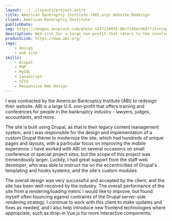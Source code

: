 ```yaml
---
layout: ../../layouts/project.astro
title: American Bankruptcy Institute (ABI.org) Website Redesign
client: American Bankruptcy Institute
publishDate:
img: https://images.unsplash.com/photo-1547234935-80c7145ec969?fit=crop&w=1400&h=700&q=75
description: Web site for a large non-profit that caters to the insolvency professional.
productLink: https://www.abi.org/
tags:
    - design
    - web site
skills:
    - Drupal
    - PHP
    - MySQL
    - JavaScript
    - SCSS
    - Responsive Web Design
---
```


I was contracted by the American Bankruptcy Institute (ABI) to redesign their website. ABI is a large U.S. non-profit that offers training and conferences for people in the bankruptcy industry - lawyers, judges, accountants, and more.

The site is built using Drupal, as that is their legacy content management system, and I was responsible for the design and implementation of a custom Drupal theme to modernize the site, which had hundreds of unique pages and layouts, with a particular focus on improving the mobile experience. I have worked with ABI on several occasions on small conference or special project sites, but the scope of this project was tremendously larger. Luckily, I had great support from the staff web developer, who was able to instruct me on the eccentricities of Drupal's templating and hooks systems, and the site's custom modules.

The overall design was very successful and accepted by the client, and the site has been well-received by the industry. The overall performance of the site from a rendering/loading metric I would like to improve, but found myself often bouncing against contraints of the Drupal server-side rendering strategy. I continue to work with this client to make updates and fixes as needed, and I also help introduce new frontend technologies where appropriate, such as drop-in Vue.js for more interactive components.
